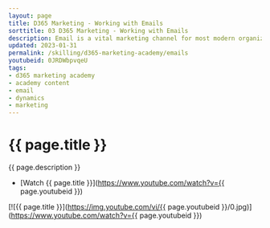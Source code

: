 ```yaml
---
layout: page
title: D365 Marketing - Working with Emails
sorttitle: 03 D365 Marketing - Working with Emails
description: Email is a vital marketing channel for most modern organizations. It's also a core feature of Dynamics 365 Marketing, which provides tools for creating graphically rich marketing emails with dynamic, personalized content. In this video you will learn the fundamentals of email marketing inside Dynamics 365 Marketing.
updated: 2023-01-31
permalink: /skilling/d365-marketing-academy/emails
youtubeid: 0JRDWbpvqeU
tags: 
- d365 marketing academy
- academy content
- email
- dynamics
- marketing
---
```


# {{ page.title }}

{{ page.description }}

* [Watch {{ page.title }}](https://www.youtube.com/watch?v={{ page.youtubeid }})

[![{{ page.title }}](https://img.youtube.com/vi/{{ page.youtubeid }}/0.jpg)](https://www.youtube.com/watch?v={{ page.youtubeid }})
